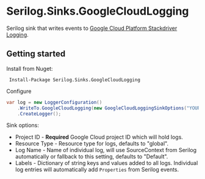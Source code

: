# Serilog.Sinks.GoogleCloudLogging

Serilog sink that writes events to [Google Cloud Platform Stackdriver Logging](https://cloud.google.com/logging/).

## Getting started

Install from Nuget:

     Install-Package Serilog.Sinks.GoogleCloudLogging

Configure 

```csharp
var log = new LoggerConfiguration()
    .WriteTo.GoogleCloudLogging(new GoogleCloudLoggingSinkOptions("YOUR_PROJECT_ID"))
    .CreateLogger();
```

Sink options:
- Project ID - **Required** Google Cloud project ID which will hold logs.
- Resource Type - Resource type for logs, defaults to "global".
- Log Name - Name of individual log, will use SourceContext from Serilog automatically or fallback to this setting, defaults to "Default".
- Labels - Dictionary of string keys and values added to all logs. Individual log entries will automatically add `Properties` from Serilog events.
